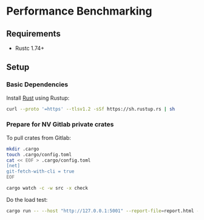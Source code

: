 # Performance Benchmarking

## Requirements

- Rustc 1.74+

## Setup

### Basic Dependencies

Install [Rust](https://www.rust-lang.org/tools/install) using Rustup:

```bash
curl --proto '=https' --tlsv1.2 -sSf https://sh.rustup.rs | sh
```

### Prepare for NV Gitlab private crates

To pull crates from Gitlab:

```bash
mkdir .cargo
touch .cargo/config.toml
cat << EOF > .cargo/config.toml
[net]
git-fetch-with-cli = true
EOF
```

```bash
cargo watch -c -w src -x check
```

Do the load test:

```bash
cargo run -- --host "http://127.0.0.1:5001" --report-file=report.html -u 16
```

